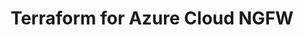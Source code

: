 ---
id: tutorial
title: Terraform for Azure Cloud NGFW
sidebar_label: Tutorial
hide_title: true
description: Tutorial
keywords:
  - cloudngfw
  - api
  - firewall
  - configuration
  - terraform
  - azure
---